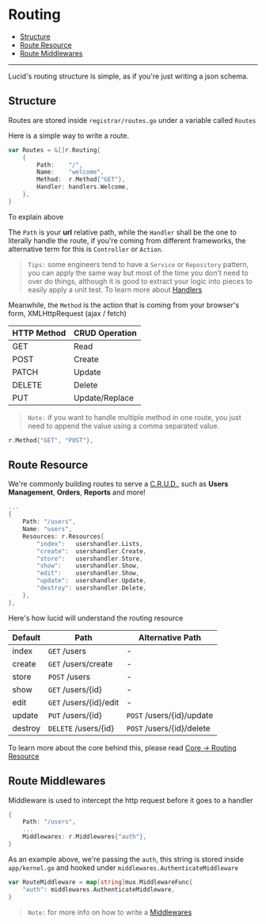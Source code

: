 # Routing

- [Structure](#structure)
- [Route Resource](#route-resource)
- [Route Middlewares](#route-middlewares)

---

Lucid's routing structure is simple, as if you're just writing a json schema.

## Structure

Routes are stored inside `registrar/routes.go` under a variable called `Routes`

Here is a simple way to write a route.

```go
var Routes = &[]r.Routing{
    {
		Path:    "/",
		Name:    "welcome",
		Method:  r.Method{"GET"},
		Handler: handlers.Welcome,
    },
}
```

To explain above

The `Path` is your **url** relative path, while the `Handler` shall be the one to literally handle the route, if you're coming from different frameworks, the alternative term for this is `Controller` or `Action`.

> `Tips:` some engineers tend to have a `Service` or `Repository` pattern, you can apply the same way but most of the time you don't need to over do things, although it is good to extract your logic into pieces to easily apply a unit test.
> To learn more about [Handlers](/handlers)

Meanwhile, the `Method` is the action that is coming from your browser's form, XMLHttpRequest (ajax / fetch)

HTTP Method | CRUD Operation
---------|----------
 GET | Read
 POST | Create
 PATCH | Update
 DELETE | Delete
 PUT | Update/Replace

> `Note:` if you want to handle multiple method in one route, you just need to append the value using a comma separated value.

```go
r.Method{"GET", "POST"},
```

## Route Resource

We're commonly building routes to serve a [C.R.U.D.](https://en.wikipedia.org/wiki/Create,_read,_update_and_delete), such as **Users Management**, **Orders**, **Reports** and more!

```go
...
{
    Path: "/users",
    Name: "users",
    Resources: r.Resources{
        "index":   usershandler.Lists,
        "create":  usershandler.Create,
        "store":   usershandler.Store,
        "show":    usershandler.Show,
        "edit":    usershandler.Show,
        "update":  usershandler.Update,
        "destroy": usershandler.Delete,
    },
},
```

Here's how lucid will understand the routing resource

Default |  Path | Alternative Path
---------|----------|----------
index | `GET` /users | -
create | `GET` /users/create | -
store | `POST` /users | -
show | `GET` /users/{id} | -
edit | `GET` /users/{id}/edit | -
update | `PUT` /users/{id} | `POST` /users/{id}/update
destroy | `DELETE` /users/{id} | `POST` /users/{id}/delete

To learn more about the core behind this, please read [Core -> Routing Resource](/core-routing-resource)

## Route Middlewares

Middleware is used to intercept the http request before it goes to a handler

```go
{
    Path: "/users",
    ...
    Middlewares: r.Middlewares{"auth"},
}
```

As an example above, we're passing the `auth`, this string is stored inside `app/kernel.go` and hooked under `middlewares.AuthenticateMiddleware`

```go
var RouteMiddleware = map[string]mux.MiddlewareFunc{
	"auth": middlewares.AuthenticateMiddleware,
}
```

> `Note:` for more info on how to write a [Middlewares](/middleware)
